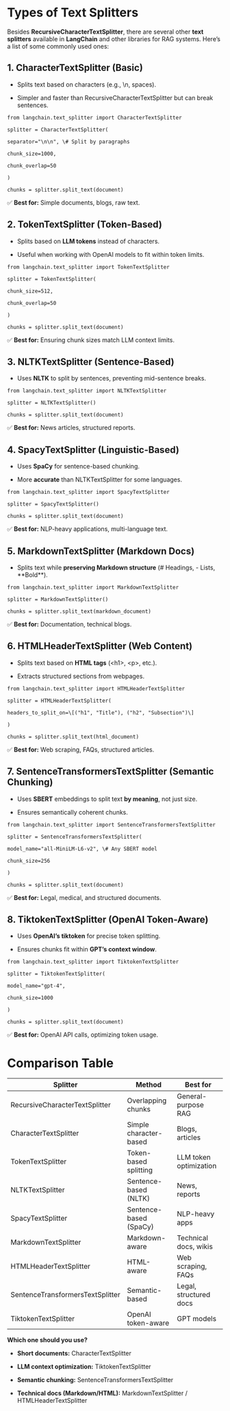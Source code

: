 # Types of Text Splitters

Besides **RecursiveCharacterTextSplitter**, there are several other
**text splitters** available in **LangChain** and other libraries for
RAG systems. Here’s a list of some commonly used ones:

## 1. CharacterTextSplitter (Basic)

- Splits text based on characters (e.g., \n, spaces).

- Simpler and faster than RecursiveCharacterTextSplitter but can break
  sentences.
```
from langchain.text_splitter import CharacterTextSplitter

splitter = CharacterTextSplitter(

separator="\n\n", \# Split by paragraphs

chunk_size=1000,

chunk_overlap=50

)

chunks = splitter.split_text(document)
```
✅ **Best for:** Simple documents, blogs, raw text.

## 2. TokenTextSplitter (Token-Based)

- Splits based on **LLM tokens** instead of characters.

- Useful when working with OpenAI models to fit within token limits.
```
from langchain.text_splitter import TokenTextSplitter

splitter = TokenTextSplitter(

chunk_size=512,

chunk_overlap=50

)

chunks = splitter.split_text(document)
```
✅ **Best for:** Ensuring chunk sizes match LLM context limits.

## 3. NLTKTextSplitter (Sentence-Based)

- Uses **NLTK** to split by sentences, preventing mid-sentence breaks.
```
from langchain.text_splitter import NLTKTextSplitter

splitter = NLTKTextSplitter()

chunks = splitter.split_text(document)
```
✅ **Best for:** News articles, structured reports.

## 4. SpacyTextSplitter (Linguistic-Based)

- Uses **SpaCy** for sentence-based chunking.

- More **accurate** than NLTKTextSplitter for some languages.
```
from langchain.text_splitter import SpacyTextSplitter

splitter = SpacyTextSplitter()

chunks = splitter.split_text(document)
```
✅ **Best for:** NLP-heavy applications, multi-language text.

## 5. MarkdownTextSplitter (Markdown Docs)

- Splits text while **preserving Markdown structure** (# Headings, -
  Lists, \*\*Bold\*\*).
```
from langchain.text_splitter import MarkdownTextSplitter

splitter = MarkdownTextSplitter()

chunks = splitter.split_text(markdown_document)
```
✅ **Best for:** Documentation, technical blogs.

## 6. HTMLHeaderTextSplitter (Web Content)

- Splits text based on **HTML tags** (\<h1\>, \<p\>, etc.).

- Extracts structured sections from webpages.
```
from langchain.text_splitter import HTMLHeaderTextSplitter

splitter = HTMLHeaderTextSplitter(

headers_to_split_on=\[("h1", "Title"), ("h2", "Subsection")\]

)

chunks = splitter.split_text(html_document)
```
✅ **Best for:** Web scraping, FAQs, structured articles.

## 7. SentenceTransformersTextSplitter (Semantic Chunking)

- Uses **SBERT** embeddings to split text **by meaning**, not just size.

- Ensures semantically coherent chunks.
```
from langchain.text_splitter import SentenceTransformersTextSplitter

splitter = SentenceTransformersTextSplitter(

model_name="all-MiniLM-L6-v2", \# Any SBERT model

chunk_size=256

)

chunks = splitter.split_text(document)
```
✅ **Best for:** Legal, medical, and structured documents.

## 8. TiktokenTextSplitter (OpenAI Token-Aware)

- Uses **OpenAI’s tiktoken** for precise token splitting.

- Ensures chunks fit within **GPT’s context window**.
```
from langchain.text_splitter import TiktokenTextSplitter

splitter = TiktokenTextSplitter(

model_name="gpt-4",

chunk_size=1000

)

chunks = splitter.split_text(document)
```
✅ **Best for:** OpenAI API calls, optimizing token usage.

# Comparison Table

| **Splitter** | **Method** | **Best for** |
|----|----|----|
| RecursiveCharacterTextSplitter | Overlapping chunks | General-purpose RAG |
| CharacterTextSplitter | Simple character-based | Blogs, articles |
| TokenTextSplitter | Token-based splitting | LLM token optimization |
| NLTKTextSplitter | Sentence-based (NLTK) | News, reports |
| SpacyTextSplitter | Sentence-based (SpaCy) | NLP-heavy apps |
| MarkdownTextSplitter | Markdown-aware | Technical docs, wikis |
| HTMLHeaderTextSplitter | HTML-aware | Web scraping, FAQs |
| SentenceTransformersTextSplitter | Semantic-based | Legal, structured docs |
| TiktokenTextSplitter | OpenAI token-aware | GPT models |

**Which one should you use?**

- **Short documents:** CharacterTextSplitter

- **LLM context optimization:** TiktokenTextSplitter

- **Semantic chunking:** SentenceTransformersTextSplitter

- **Technical docs (Markdown/HTML):** MarkdownTextSplitter /
  HTMLHeaderTextSplitter
